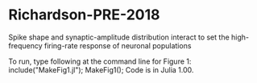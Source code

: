 # Richardson-PRE-2018
Spike shape and synaptic-amplitude distribution interact to set the high-frequency firing-rate response of neuronal populations

To run, type following at the command line for Figure 1: include("MakeFig1.jl"); MakeFig1();
Code is in Julia 1.00. 
